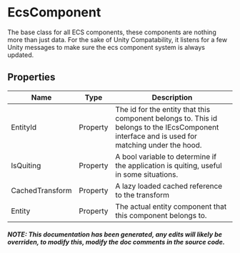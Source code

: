 # EcsComponent
The base class for all ECS components, these components are nothing more than just data.   For the sake of Unity Compatability, it listens for a few Unity messages to make sure the ecs component system is always updated.

## Properties
Name | Type | Description
-----|------|------------
EntityId|Property|The id for the entity that this component belongs to.  This id belongs to the IEcsComponent interface and is used for matching under the hood.
IsQuiting|Property|A bool variable to determine if the application is quiting, useful in some situations.
CachedTransform|Property|A lazy loaded cached reference to the transform
Entity|Property|The actual entity component that this component belongs to.


##### NOTE: This documentation has been generated, any edits will likely be overriden, to modify this, modify the doc comments in the source code.
